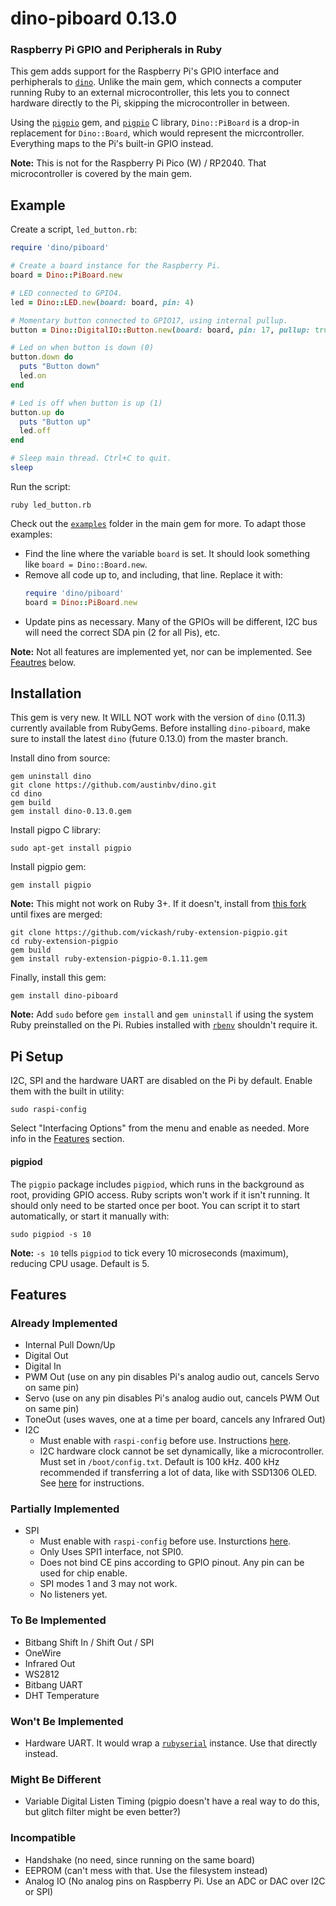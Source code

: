 # dino-piboard 0.13.0

### Raspberry Pi GPIO and Peripherals in Ruby

This gem adds support for the Raspberry Pi's GPIO interface and perhipherals to [`dino`](https://github.com/austinbv/dino). Unlike the main gem, which connects a computer running Ruby to an external microcontroller, this lets you to connect hardware directly to the Pi, skipping the microcontroller in between.

Using the [`pigpio`](https://github.com/nak1114/ruby-extension-pigpio) gem, and [`pigpio`](https://github.com/joan2937/pigpio) C library, `Dino::PiBoard` is a drop-in replacement for `Dino::Board`, which would represent the micrcontroller. Everything maps to the Pi's built-in GPIO instead.

**Note:** This is not for the Raspberry Pi Pico (W) / RP2040. That microcontroller is covered by the main gem.

## Example
Create a script, `led_button.rb`:
```ruby
require 'dino/piboard'

# Create a board instance for the Raspberry Pi.
board = Dino::PiBoard.new

# LED connected to GPIO4.
led = Dino::LED.new(board: board, pin: 4)

# Momentary button connected to GPIO17, using internal pullup.
button = Dino::DigitalIO::Button.new(board: board, pin: 17, pullup: true)

# Led on when button is down (0)
button.down do
  puts "Button down"
  led.on
end

# Led is off when button is up (1)
button.up do
  puts "Button up"
  led.off
end

# Sleep main thread. Ctrl+C to quit.
sleep
```

Run the script:
```shell
ruby led_button.rb
```

Check out the [`examples`](https://github.com/austinbv/dino/tree/master/examples) folder in the main gem for more. To adapt those examples:
  - Find the line where the variable `board` is set. It should look something like `board = Dino::Board.new`.
  - Remove all code up to, and including, that line. Replace it with:
    ```ruby
    require 'dino/piboard'
    board = Dino::PiBoard.new
    ```
  - Update pins as necessary. Many of the GPIOs will be different, I2C bus will need the correct SDA pin (2 for all Pis), etc.
  
**Note:** Not all features are implemented yet, nor can be implemented. See [Feautres](#features) below.

## Installation

This gem is very new. It WILL NOT work with the version of `dino` (0.11.3) currently available from RubyGems. Before installing `dino-piboard`, make sure to install the latest `dino` (future 0.13.0) from the master branch.

Install dino from source:
```shell
gem uninstall dino
git clone https://github.com/austinbv/dino.git
cd dino
gem build
gem install dino-0.13.0.gem
```

Install pigpo C library:
```shell
sudo apt-get install pigpio
```

Install pigpio gem:
```shell
gem install pigpio
```

**Note:** This might not work on Ruby 3+. If it doesn't, install from [this fork](https://github.com/vickash/ruby-extension-pigpio) until fixes are merged:
```shell
git clone https://github.com/vickash/ruby-extension-pigpio.git
cd ruby-extension-pigpio
gem build
gem install ruby-extension-pigpio-0.1.11.gem
```

Finally, install this gem:
```shell
gem install dino-piboard
```

**Note:** Add `sudo` before `gem install` and `gem uninstall` if using the system Ruby preinstalled on the Pi. Rubies installed with [`rbenv`](https://github.com/rbenv/rbenv) shouldn't require it.

## Pi Setup

I2C, SPI and the hardware UART are disabled on the Pi by default. Enable them with the built in utility:
```shell
sudo raspi-config
```
Select "Interfacing Options" from the menu and enable as needed. More info in the [Features](#features) section.

#### pigpiod

The `pigpio` package includes `pigpiod`, which runs in the background as root, providing GPIO access. Ruby scripts won't work if it isn't running. It should only need to be started once per boot. You can script it to start automatically, or start it manually with:
```shell
sudo pigpiod -s 10
```
**Note:** `-s 10` tells `pigpiod` to tick every 10 microseconds (maximum), reducing CPU usage. Default is 5.

## Features

### Already Implemented
  - Internal Pull Down/Up
  - Digital Out
  - Digital In
  - PWM Out (use on any pin disables Pi's analog audio out, cancels Servo on same pin)
  - Servo   (use on any pin disables Pi's analog audio out, cancels PWM Out on same pin)
  - ToneOut (uses waves, one at a time per board, cancels any Infrared Out)
  - I2C
    - Must enable with `raspi-config` before use. Instructions [here](https://learn.adafruit.com/adafruits-raspberry-pi-lesson-4-gpio-setup/configuring-i2c).
    - I2C hardware clock cannot be set dynamically, like a microcontroller. Must set in `/boot/config.txt`. Default is 100 kHz. 400 kHz recommended if transferring a lot of data, like with SSD1306 OLED. See [here](https://www.raspberrypi-spy.co.uk/2018/02/change-raspberry-pi-i2c-bus-speed/) for instructions.

### Partially Implemented
  - SPI
    - Must enable with `raspi-config` before use. Insturctions [here](https://learn.adafruit.com/adafruits-raspberry-pi-lesson-4-gpio-setup/configuring-spi).
    - Only Uses SPI1 interface, not SPI0.
    - Does not bind CE pins according to GPIO pinout. Any pin can be used for chip enable.
    - SPI modes 1 and 3 may not work.
    - No listeners yet.

### To Be Implemented
  - Bitbang Shift In / Shift Out / SPI
  - OneWire
  - Infrared Out
  - WS2812
  - Bitbang UART
  - DHT Temperature

### Won't Be Implemented
  - Hardware UART. It would wrap a [`rubyserial`](https://github.com/hybridgroup/rubyserial) instance. Use that directly instead.

### Might Be Different
  - Variable Digital Listen Timing (pigpio doesn't have a real way to do this, but glitch filter might be even better?)

### Incompatible
  - Handshake (no need, since running on the same board)
  - EEPROM (can't mess with that. Use the filesystem instead)
  - Analog IO (No analog pins on Raspberry Pi. Use an ADC or DAC over I2C or SPI)
